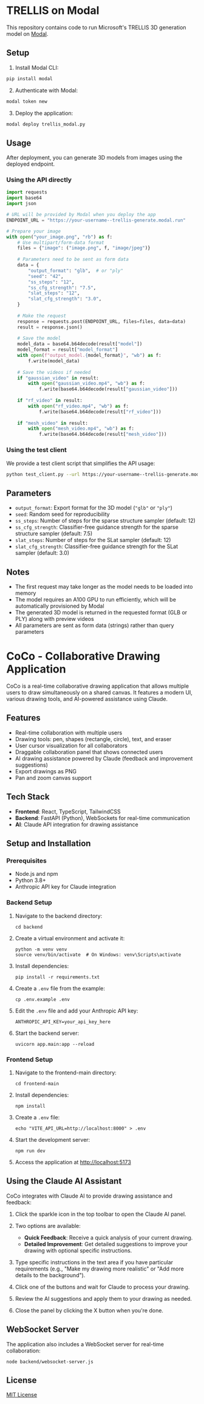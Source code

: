 # TRELLIS on Modal

This repository contains code to run Microsoft's TRELLIS 3D generation model on [Modal](https://modal.com).

## Setup

1. Install Modal CLI:
```bash
pip install modal
```

2. Authenticate with Modal:
```bash
modal token new
```

3. Deploy the application:
```bash
modal deploy trellis_modal.py
```

## Usage

After deployment, you can generate 3D models from images using the deployed endpoint.

### Using the API directly

```python
import requests
import base64
import json

# URL will be provided by Modal when you deploy the app
ENDPOINT_URL = "https://your-username--trellis-generate.modal.run"

# Prepare your image
with open("your_image.png", "rb") as f:
    # Use multipart/form-data format
    files = {"image": ("image.png", f, "image/jpeg")}
    
    # Parameters need to be sent as form data
    data = {
        "output_format": "glb",  # or "ply"
        "seed": "42",
        "ss_steps": "12",
        "ss_cfg_strength": "7.5",
        "slat_steps": "12",
        "slat_cfg_strength": "3.0",
    }
    
    # Make the request
    response = requests.post(ENDPOINT_URL, files=files, data=data)
    result = response.json()
    
    # Save the model
    model_data = base64.b64decode(result["model"])
    model_format = result["model_format"]
    with open(f"output_model.{model_format}", "wb") as f:
        f.write(model_data)
    
    # Save the videos if needed
    if "gaussian_video" in result:
        with open("gaussian_video.mp4", "wb") as f:
            f.write(base64.b64decode(result["gaussian_video"]))
    
    if "rf_video" in result:
        with open("rf_video.mp4", "wb") as f:
            f.write(base64.b64decode(result["rf_video"]))
    
    if "mesh_video" in result:
        with open("mesh_video.mp4", "wb") as f:
            f.write(base64.b64decode(result["mesh_video"]))
```

### Using the test client

We provide a test client script that simplifies the API usage:

```bash
python test_client.py --url https://your-username--trellis-generate.modal.run --image your_image.png --format glb
```

## Parameters

- `output_format`: Export format for the 3D model (`"glb"` or `"ply"`)
- `seed`: Random seed for reproducibility
- `ss_steps`: Number of steps for the sparse structure sampler (default: 12)
- `ss_cfg_strength`: Classifier-free guidance strength for the sparse structure sampler (default: 7.5)
- `slat_steps`: Number of steps for the SLat sampler (default: 12)
- `slat_cfg_strength`: Classifier-free guidance strength for the SLat sampler (default: 3.0)

## Notes

- The first request may take longer as the model needs to be loaded into memory
- The model requires an A100 GPU to run efficiently, which will be automatically provisioned by Modal
- The generated 3D model is returned in the requested format (GLB or PLY) along with preview videos
- All parameters are sent as form data (strings) rather than query parameters

# CoCo - Collaborative Drawing Application

CoCo is a real-time collaborative drawing application that allows multiple users to draw simultaneously on a shared canvas. It features a modern UI, various drawing tools, and AI-powered assistance using Claude.

## Features

- Real-time collaboration with multiple users
- Drawing tools: pen, shapes (rectangle, circle), text, and eraser
- User cursor visualization for all collaborators
- Draggable collaboration panel that shows connected users
- AI drawing assistance powered by Claude (feedback and improvement suggestions)
- Export drawings as PNG
- Pan and zoom canvas support

## Tech Stack

- **Frontend**: React, TypeScript, TailwindCSS
- **Backend**: FastAPI (Python), WebSockets for real-time communication
- **AI**: Claude API integration for drawing assistance

## Setup and Installation

### Prerequisites

- Node.js and npm
- Python 3.8+
- Anthropic API key for Claude integration

### Backend Setup

1. Navigate to the backend directory:
   ```
   cd backend
   ```

2. Create a virtual environment and activate it:
   ```
   python -m venv venv
   source venv/bin/activate  # On Windows: venv\Scripts\activate
   ```

3. Install dependencies:
   ```
   pip install -r requirements.txt
   ```

4. Create a `.env` file from the example:
   ```
   cp .env.example .env
   ```

5. Edit the `.env` file and add your Anthropic API key:
   ```
   ANTHROPIC_API_KEY=your_api_key_here
   ```

6. Start the backend server:
   ```
   uvicorn app.main:app --reload
   ```

### Frontend Setup

1. Navigate to the frontend-main directory:
   ```
   cd frontend-main
   ```

2. Install dependencies:
   ```
   npm install
   ```

3. Create a `.env` file:
   ```
   echo "VITE_API_URL=http://localhost:8000" > .env
   ```

4. Start the development server:
   ```
   npm run dev
   ```

5. Access the application at [http://localhost:5173](http://localhost:5173)

## Using the Claude AI Assistant

CoCo integrates with Claude AI to provide drawing assistance and feedback:

1. Click the sparkle icon in the top toolbar to open the Claude AI panel.

2. Two options are available:
   - **Quick Feedback**: Receive a quick analysis of your current drawing.
   - **Detailed Improvement**: Get detailed suggestions to improve your drawing with optional specific instructions.

3. Type specific instructions in the text area if you have particular requirements (e.g., "Make my drawing more realistic" or "Add more details to the background").

4. Click one of the buttons and wait for Claude to process your drawing.

5. Review the AI suggestions and apply them to your drawing as needed.

6. Close the panel by clicking the X button when you're done.

## WebSocket Server

The application also includes a WebSocket server for real-time collaboration:

```
node backend/websocket-server.js
```

## License

[MIT License](LICENSE)
